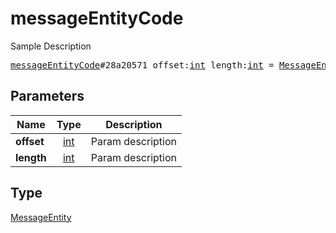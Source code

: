 # messageEntityCode

Sample Description

<pre>
<a href="../constructor/messageEntityCode.md">messageEntityCode</a>#28a20571 offset:<a href="../type/int.md">int</a> length:<a href="../type/int.md">int</a> = <a href="../type/MessageEntity.md">MessageEntity</a>;</pre>
## Parameters

| Name | Type | Description |
|------|:----:|-------------|
| **offset** | <a href="../type/int.md">int</a> | Param description |
| **length** | <a href="../type/int.md">int</a> | Param description |

## Type

<a href="../type/MessageEntity.md">MessageEntity</a>
